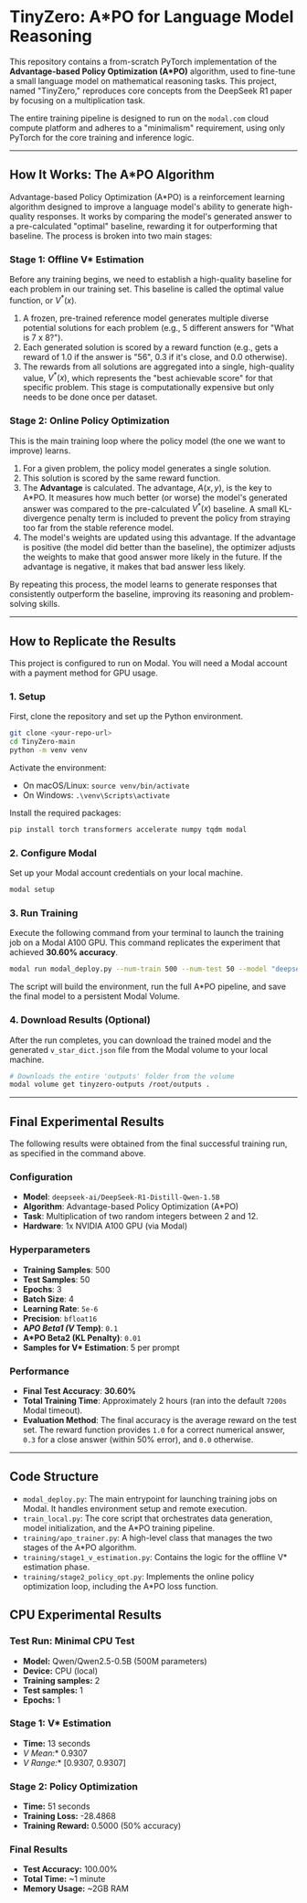 # TinyZero: A*PO for Language Model Reasoning

This repository contains a from-scratch PyTorch implementation of the **Advantage-based Policy Optimization (A*PO)** algorithm, used to fine-tune a small language model on mathematical reasoning tasks. This project, named "TinyZero," reproduces core concepts from the DeepSeek R1 paper by focusing on a multiplication task.

The entire training pipeline is designed to run on the `modal.com` cloud compute platform and adheres to a "minimalism" requirement, using only PyTorch for the core training and inference logic.

---
## How It Works: The A*PO Algorithm

Advantage-based Policy Optimization (A*PO) is a reinforcement learning algorithm designed to improve a language model's ability to generate high-quality responses. It works by comparing the model's generated answer to a pre-calculated "optimal" baseline, rewarding it for outperforming that baseline. The process is broken into two main stages:

### Stage 1: Offline V* Estimation
Before any training begins, we need to establish a high-quality baseline for each problem in our training set. This baseline is called the optimal value function, or $V^*(x)$.

1.  A frozen, pre-trained reference model generates multiple diverse potential solutions for each problem (e.g., 5 different answers for "What is 7 x 8?").
2.  Each generated solution is scored by a reward function (e.g., gets a reward of 1.0 if the answer is "56", 0.3 if it's close, and 0.0 otherwise).
3.  The rewards from all solutions are aggregated into a single, high-quality value, $V^*(x)$, which represents the "best achievable score" for that specific problem. This stage is computationally expensive but only needs to be done once per dataset.

### Stage 2: Online Policy Optimization
This is the main training loop where the policy model (the one we want to improve) learns.

1.  For a given problem, the policy model generates a single solution.
2.  This solution is scored by the same reward function.
3.  The **Advantage** is calculated. The advantage, $A(x,y)$, is the key to A\*PO. It measures how much better (or worse) the model's generated answer was compared to the pre-calculated $V^*(x)$ baseline. A small KL-divergence penalty term is included to prevent the policy from straying too far from the stable reference model.
4.  The model's weights are updated using this advantage. If the advantage is positive (the model did better than the baseline), the optimizer adjusts the weights to make that good answer more likely in the future. If the advantage is negative, it makes that bad answer less likely.

By repeating this process, the model learns to generate responses that consistently outperform the baseline, improving its reasoning and problem-solving skills.

---
## How to Replicate the Results

This project is configured to run on Modal. You will need a Modal account with a payment method for GPU usage.

### 1. Setup

First, clone the repository and set up the Python environment.

```bash
git clone <your-repo-url>
cd TinyZero-main
python -m venv venv
```

Activate the environment:
* On macOS/Linux: `source venv/bin/activate`
* On Windows: `.\venv\Scripts\activate`

Install the required packages:
```bash
pip install torch transformers accelerate numpy tqdm modal
```

### 2. Configure Modal
Set up your Modal account credentials on your local machine.
```bash
modal setup
```

### 3. Run Training
Execute the following command from your terminal to launch the training job on a Modal A100 GPU. This command replicates the experiment that achieved **30.60% accuracy**.

```bash
modal run modal_deploy.py --num-train 500 --num-test 50 --model "deepseek-ai/DeepSeek-R1-Distill-Qwen-1.5B" --epochs 3 --batch-size 4
```

The script will build the environment, run the full A*PO pipeline, and save the final model to a persistent Modal Volume.

### 4. Download Results (Optional)
After the run completes, you can download the trained model and the generated `v_star_dict.json` file from the Modal volume to your local machine.

```bash
# Downloads the entire 'outputs' folder from the volume
modal volume get tinyzero-outputs /root/outputs .
```

---
## Final Experimental Results

The following results were obtained from the final successful training run, as specified in the command above.

### Configuration
* **Model**: `deepseek-ai/DeepSeek-R1-Distill-Qwen-1.5B`
* **Algorithm**: Advantage-based Policy Optimization (A*PO)
* **Task**: Multiplication of two random integers between 2 and 12.
* **Hardware**: 1x NVIDIA A100 GPU (via Modal)

### Hyperparameters
* **Training Samples**: 500
* **Test Samples**: 50
* **Epochs**: 3
* **Batch Size**: 4
* **Learning Rate**: `5e-6`
* **Precision**: `bfloat16`
* **A*PO Beta1 (V* Temp)**: `0.1`
* **A*PO Beta2 (KL Penalty)**: `0.01`
* **Samples for V\* Estimation**: 5 per prompt

### Performance
* **Final Test Accuracy**: **30.60%**
* **Total Training Time**: Approximately 2 hours (ran into the default `7200s` Modal timeout).
* **Evaluation Method**: The final accuracy is the average reward on the test set. The reward function provides `1.0` for a correct numerical answer, `0.3` for a close answer (within 50% error), and `0.0` otherwise.

---
## Code Structure

* `modal_deploy.py`: The main entrypoint for launching training jobs on Modal. It handles environment setup and remote execution.
* `train_local.py`: The core script that orchestrates data generation, model initialization, and the A*PO training pipeline.
* `training/apo_trainer.py`: A high-level class that manages the two stages of the A*PO algorithm.
* `training/stage1_v_estimation.py`: Contains the logic for the offline V* estimation phase.
* `training/stage2_policy_opt.py`: Implements the online policy optimization loop, including the A*PO loss function.

## CPU Experimental Results

### Test Run: Minimal CPU Test
- **Model:** Qwen/Qwen2.5-0.5B (500M parameters)
- **Device:** CPU (local)
- **Training samples:** 2
- **Test samples:** 1
- **Epochs:** 1

### Stage 1: V* Estimation
- **Time:** 13 seconds
- **V* Mean:** 0.9307
- **V* Range:** [0.9307, 0.9307]

### Stage 2: Policy Optimization
- **Time:** 51 seconds
- **Training Loss:** -28.4868
- **Training Reward:** 0.5000 (50% accuracy)

### Final Results
- **Test Accuracy:** 100.00% 
- **Total Time:** ~1 minute
- **Memory Usage:** ~2GB RAM